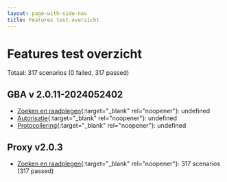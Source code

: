 ```yaml
---
layout: page-with-side-nav
title: Features test overzicht
---
```

# Features test overzicht

Totaal: 317 scenarios (0 failed, 317 passed)

## GBA v    2.0.11-2024052402

- [Zoeken en raadplegen](./test-report-zoeken-en-raadplegen-gba.html){:target="_blank" rel="noopener"}: undefined
- [Autorisatie](./test-report-autorisatie-gba.html){:target="_blank" rel="noopener"}: undefined
- [Protocollering](./test-report-protocollering-gba.html){:target="_blank" rel="noopener"}: undefined


## Proxy v2.0.3

- [Zoeken en raadplegen](./test-report-zoeken-en-raadplegen.html){:target="_blank" rel="noopener"}: 317 scenarios (317 passed)
